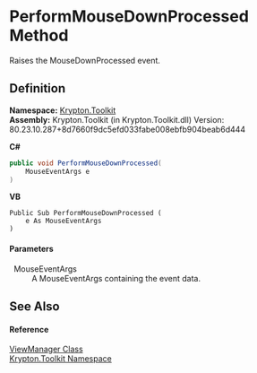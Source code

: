 # PerformMouseDownProcessed Method


Raises the MouseDownProcessed event.



## Definition
**Namespace:** <a href="79d2eac2-21f4-54ff-7552-b20c33c30600.md">Krypton.Toolkit</a>  
**Assembly:** Krypton.Toolkit (in Krypton.Toolkit.dll) Version: 80.23.10.287+8d7660f9dc5efd033fabe008ebfb904beab6d444

**C#**
``` C#
public void PerformMouseDownProcessed(
	MouseEventArgs e
)
```
**VB**
``` VB
Public Sub PerformMouseDownProcessed ( 
	e As MouseEventArgs
)
```



#### Parameters
<dl><dt>  MouseEventArgs</dt><dd>A MouseEventArgs containing the event data.</dd></dl>

## See Also


#### Reference
<a href="3760acae-8ec5-3ca7-2132-35bf556b0fbb.md">ViewManager Class</a>  
<a href="79d2eac2-21f4-54ff-7552-b20c33c30600.md">Krypton.Toolkit Namespace</a>  
